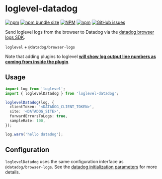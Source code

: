 # loglevel-datadog

[![npm](https://img.shields.io/npm/v/loglevel-datadog)](https://www.npmjs.com/package/loglevel-datadog?activeTab=versions)
[![npm bundle size](https://img.shields.io/bundlephobia/minzip/loglevel-datadog?style=flat-square)](https://bundlephobia.com/package/loglevel-datadog)
[![NPM](https://img.shields.io/npm/l/loglevel-datadog)](https://raw.githubusercontent.com/manbearwiz/loglevel-datadog/master/LICENSE)
[![npm](https://img.shields.io/npm/dt/loglevel-datadog)](https://www.npmjs.com/package/loglevel-datadog)
[![GitHub issues](https://img.shields.io/github/issues/manbearwiz/loglevel-datadog)](https://github.com/manbearwiz/loglevel-datadog/issues)

Send loglevel logs from the browser to Datadog via the [datadog browser logs SDK](https://github.com/DataDog/browser-sdk/tree/main/packages/logs#browser-log-collection).

`loglevel` + `@datadog/browser-logs`

Note that adding plugins to loglevel [**will show log output line numbers as coming from inside the plugin**](https://github.com/pimterry/loglevel#writing-plugins).

## Usage

```ts
import log from 'loglevel';
import { loglevelDatadog } from 'loglevel-datadog';

loglevelDatadog(log, {
  clientToken: '<DATADOG_CLIENT_TOKEN>',
  site: '<DATADOG_SITE>',
  forwardErrorsToLogs: true,
  sampleRate: 100,
});

log.warn('hello datadog');
```

## Configuration

`loglevelDatadog` uses the same configuration interface as `@datadog/browser-logs`. See the [datadog initialization parameters](https://github.com/DataDog/browser-sdk/tree/main/packages/logs#initialization-parameters) for more details.
